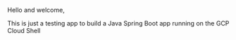 Hello and welcome,

This is just a testing app to build a Java Spring Boot app running on the GCP Cloud Shell


